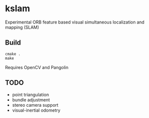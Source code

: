 # kslam
Experimental ORB feature based visual simultaneous localization and mapping (SLAM)

## Build
```
cmake .
make
```
Requires OpenCV and Pangolin

## TODO
- point triangulation
- bundle adjustment
- stereo camera support
- visual-inertial odometry
